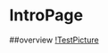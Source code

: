 # IntroPage
##overview
[!TestPicture](https://www.istockphoto.com/photo/businessman-use-tablet-and-smart-phone-for-stock-market-gm1387071403-445106931)
